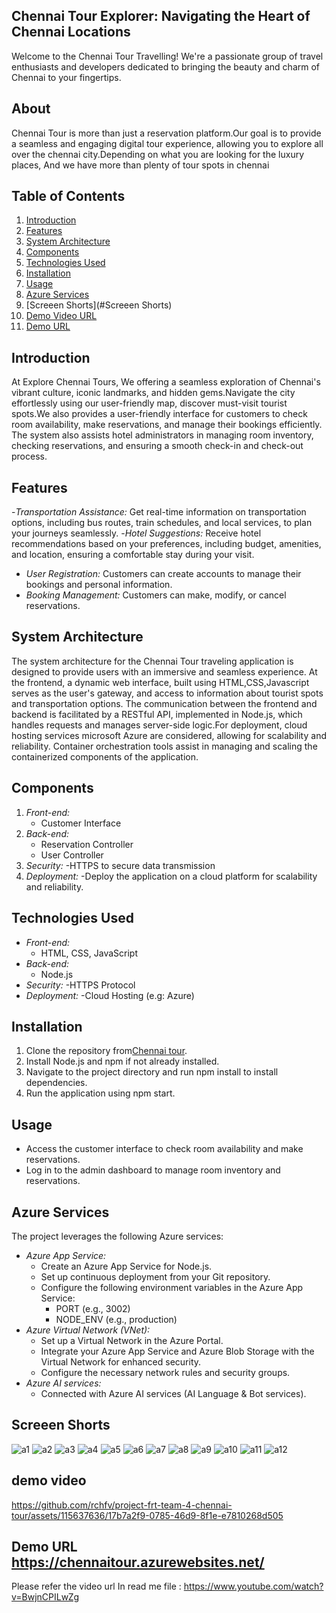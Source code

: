 ## Chennai Tour Explorer: Navigating the Heart of Chennai Locations
Welcome to the Chennai Tour Travelling! We're a passionate group of travel enthusiasts and developers dedicated to bringing the beauty and charm of Chennai to your fingertips.
## About
Chennai Tour is more than just a reservation platform.Our goal is to provide a seamless and engaging digital tour experience, allowing you to explore all over the chennai city.Depending on what you are looking for the luxury places, And we have more than plenty of tour spots in chennai

## Table of Contents
1. [Introduction](#introduction)
2. [Features](#features)
3. [System Architecture](#system-architecture)
4. [Components](#components)
5. [Technologies Used](#technologies-used)
6. [Installation](#installation)
7. [Usage](#usage)
8. [Azure Services](#azure-services)
9. [Screeen Shorts](#Screeen Shorts)
10. [Demo Video URL](#demo-video-url)
11. [Demo URL](#demo-url)


## Introduction

At Explore Chennai Tours, We offering a seamless exploration of Chennai's vibrant culture, iconic landmarks, and hidden gems.Navigate the city effortlessly 
using our user-friendly map, discover must-visit tourist spots.We also provides a user-friendly interface for customers to check room availability, make reservations, 
and manage their bookings efficiently. The system also assists hotel administrators in managing room inventory, checking reservations, and ensuring a 
smooth check-in and check-out process.

                                                                                                                                            
## Features

-*Transportation Assistance:* Get real-time information on transportation options, including bus routes, train schedules, and local services, to plan your journeys seamlessly.
-*Hotel Suggestions:* Receive hotel recommendations based on your preferences, including budget, amenities, and location, ensuring a comfortable stay during your visit.
- *User Registration:* Customers can create accounts to manage their bookings and personal information.
- *Booking Management:* Customers can make, modify, or cancel reservations.


## System Architecture

The system architecture for the Chennai Tour traveling application is designed to provide users with an immersive and seamless experience. At the frontend, a dynamic web interface, built using HTML,CSS,Javascript serves as the user's gateway, and access to information about tourist spots and transportation options. 
The communication between the frontend and backend is facilitated by a RESTful API, implemented in Node.js, which handles requests and manages server-side logic.For deployment, cloud hosting services microsoft Azure are considered, allowing for scalability and reliability. Container orchestration tools assist in managing and scaling the containerized components of the application.

## Components

1. *Front-end:*
   - Customer Interface
2. *Back-end:*
   - Reservation Controller
   - User Controller
3. *Security:*
   -HTTPS to secure data transmission
4. *Deployment:*
   -Deploy the application on a cloud 
    platform for scalability and reliability.

## Technologies Used

- *Front-end:*
  - HTML, CSS, JavaScript 
- *Back-end:*
  - Node.js 
- *Security:*
  -HTTPS Protocol
- *Deployment:*
  -Cloud Hosting (e.g: Azure)


## Installation

1. Clone the repository from[Chennai tour](https://github.com/rchfv/project-frt-team-4-chennai-tour/edit/main/README.md).
2. Install Node.js and npm if not already installed.
3. Navigate to the project directory and run npm install to install dependencies.
4. Run the application using npm start.

## Usage

- Access the customer interface to check room availability and make reservations.
- Log in to the admin dashboard to manage room inventory and reservations.

## Azure Services

The project leverages the following Azure services:

- *Azure App Service:*
  - Create an Azure App Service for Node.js.
  - Set up continuous deployment from your Git repository.
  - Configure the following environment variables in the Azure App Service: 
    - PORT (e.g., 3002)
    - NODE_ENV (e.g., production)
- *Azure Virtual Network (VNet):*
  - Set up a Virtual Network in the Azure Portal.
  - Integrate your Azure App Service and Azure Blob Storage with the Virtual Network for enhanced security.
  - Configure the necessary network rules and security groups.
- *Azure AI services:*
  - Connected with Azure AI services (AI Language & Bot services).
## Screeen Shorts
![a1](https://github.com/rchfv/project-frt-team-4-chennai-tour/assets/115637636/58175db6-ca2b-4240-a9c2-627af81d0bca)
![a2](https://github.com/rchfv/project-frt-team-4-chennai-tour/assets/115637636/59d49e61-0fe3-4e3a-8c9e-b99fb431445a)
![a3](https://github.com/rchfv/project-frt-team-4-chennai-tour/assets/115637636/87e8ef6d-e1f2-4e82-94b8-3933d0fef190)
![a4](https://github.com/rchfv/project-frt-team-4-chennai-tour/assets/115637636/5ef1d339-e40c-451b-b190-5354219fe4f2)
![a5](https://github.com/rchfv/project-frt-team-4-chennai-tour/assets/115637636/6ec1e911-d164-489c-82e5-8c6ad3bbe8ab)
![a6](https://github.com/rchfv/project-frt-team-4-chennai-tour/assets/115637636/d182fa74-5f33-4913-80ec-e58b8d70b5fd)
![a7](https://github.com/rchfv/project-frt-team-4-chennai-tour/assets/115637636/1c849178-1fdd-4f27-b92b-125ee7034a0a)
![a8](https://github.com/rchfv/project-frt-team-4-chennai-tour/assets/115637636/fe6f98ce-d735-481f-ab1a-b788dae4a102)
![a9](https://github.com/rchfv/project-frt-team-4-chennai-tour/assets/115637636/ac35d290-eb5e-46e0-9c64-d77187bc919e)
![a10
](https://github.com/rchfv/project-frt-team-4-chennai-tour/assets/115637636/93eb8a51-6d79-448a-9d93-5fecf556f36d)
![a11](https://github.com/rchfv/project-frt-team-4-chennai-tour/assets/115637636/772db166-fb4c-41f6-9566-db0101457df3)
![a12](https://github.com/rchfv/project-frt-team-4-chennai-tour/assets/115637636/943f84e3-68d9-42c2-bbd5-d6ddb59a7c1f)




##  demo video


https://github.com/rchfv/project-frt-team-4-chennai-tour/assets/115637636/17b7a2f9-0785-46d9-8f1e-e7810268d505
    
##  Demo URL https://chennaitour.azurewebsites.net/



Please refer the video url In read me file : https://www.youtube.com/watch?v=BwjnCPILwZg 
